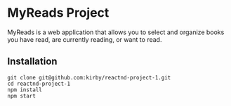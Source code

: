 # MyReads Project

MyReads is a web application that allows you to select and organize books you have read, are currently reading, or want to read.

## Installation

```
git clone git@github.com:kirby/reactnd-project-1.git
cd reactnd-project-1
npm install
npm start
```
